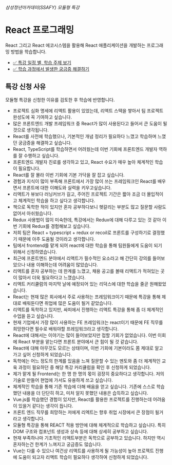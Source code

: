 ###### 삼성청년아카데미(SSAFY) 모듈형 특강

# React 프로그래밍

React 그리고 React 에코시스템을 활용해 React 애플리케이션을 개발하는 프로그래밍 방법을 학습합니다.

- [✅ 특강 일정 별, 학습 주제 보기](https://github.com/users/yamoo9/projects/5)
- [✅ 학습 과정에서 발생한 궁금증 해결하기](https://github.com/yamoo9/react-ssafy/issues/)

## 특강 신청 사유

모듈형 특강을 신청한 이유를 검토한 후 학습에 반영합니다.

- 프로젝트 심화 명세에 리액트 활용이 있었는데, 리액트 스택을 쌓아서 팀 프로젝트 완성도에 꼭 기여하고 싶습니다.
- 많은 프론트엔드 개발 프레임워크 중 React가 많이 사용된다고 들어서 큰 도움이 될 것으로 생각됩니다.
- React를 사전에 학습했으나, 기본적인 개념 정리가 필요하다 느꼈고 학습하며 느꼈던 궁금증을 해결하고 싶습니다.
- React, TypeScript를 학습하면서 어려웠는데 이번 기회에 프론트엔드 개발자 역하를 잘 수행하고 싶습니다.
- 프론트엔드 개발자 진로를 생각하고 있고, React 수요가 매우 높아 체계적인 학습이 필요합니다.
- React를 잘 몰라 이번 기회에 기본 가닥을 잘 잡고 싶습니다.
- 경험과 지식이 많이 부족해 프론트에서 가장 많이 쓰는 프레임워크인 React를 배우면서 프론트에 대한 이해도와 실력을 키우고싶습니다.
- 리액트가 뷰보다 러닝커브가 길고, 주어진 프로젝트 기간은 짧아 조금 더 몰입적이고 체계적인 학습을 하고 싶다고 생각합니다.
- 책으로 독학한 적이 있지만 혼자 공부하다보니 헷갈리는 부분도 많고 질문할 사람도 없어서 아쉬웠습니다.
- Redux 사용법이 많이 미숙한데, 특강에서는 Redux에 대해 다루고 있는 것 같아 이번 기회에 Redux를 경험해보고 싶습니다.
- 저희 팀은 React + typescript + redux or recoil로 프론트를 구성하기로 결정했기 때문에 아주 도움될 것이라고 생각합니다.
- 팀에서 frontend를 맡게 되어 react에 대한 학습을 통해 팀원들에게 도움이 되기 위해서 신청하였습니다.
- 최근에 프론트엔드 분야에서 리액트가 필수적인 요소라고 해 간단히 강의를 들어보았으나 내용 이해하는데 어려움이 많았습니다.
- 리액트를 혼자 공부하는 데 한계를 느꼈고, 채용 공고를 볼때 리액트가 적혀있는 곳이 많아서 더욱 필요하다고 느꼈습니다.
- 리액트 커리큘럼의 마지막 날에 예정되어 있는 리덕스에 대한 학습을 줄곧 원해왔었습니다.
- React는 현재 많은 회사에서 주로 사용하는 프레임워크이기 때문에 특강을 통해 제대로 배워둔다면 취업에 많은 도움이 될거 같았습니다.
- 리액트를 독학하고 있지만, 싸피에서 진행하는 리액트 특강을 통해 좀 더 체계적인 수업을 듣고 싶습니다.
- 현재 기업에서 가장 많이 사용하는 FE 프레임워크는 react이기 때문에 FE 직무를 희망한다면 필수로 배워야할 프레임워크라고 생각합니다.
- React에 대해서는 이야기는 많이 들어보았지만 접할 기회가 없었습니다. 이번 이회에 React 부분을 맡는다면 프론트 분야에서 큰 힘이 될 것 같습니다.
- React에 대해 아무것도 모르는 상태이며, 이번 기회에 기본이라도 쫌 제대로 알고 가고 싶어 신청하게 되었습니다.
- 독학에는 어느 정도의 한계를 있음을 느껴 질문할 수 있는 멘토와 좀 더 체계적인 교육 과정이 필요하던 중 해당 특강 커리큘럼을 확인 후 신청하게 되었습니다.
- 제가 맡게 될 Frontend는 한 명 한 명의 몫이 굉장히 중요하다고 생각합니다. 저의 기술로 만들어 현업에 가서도 유용하게 쓰고 싶습니다. 
- 체계적인 학습을 통해 기존 학습에 더해 배움을 얻고 싶습니다. 기존에 스스로 학습했던 내용을 더 단단히 하고, 미처 알지 못했던 내용은 습득하고 싶습니다.
- Vue.js를 학습했던 경험이 있지만, React를 활용한 프로젝트를 진행하는데 어려움이 있을거 같다는 생각이 듭니다.
- 프론트 엔드 직무를 희망하는 저에게 리엑트는 향후 취업 시장에서 큰 장점이 될거라고 생각합니다.
- 모듈형 특강을 통해 REACT 적용 방안에 대해 체계적으로 학습하고 싶습니다. 특히 DOM 구조와 컴포넌트 생성과 상속 등에 대해 상세히 공부하고 싶습니다.
- 현재 부족하나마 기초적인 리액트부분은 독학으로 공부하고 있습니다. 하지만 역시 혼자하는건 한계가 느껴지고 궁금증도 많습니다.
- Vue는 다룰 수 있으나 여건상 리액트를 사용하게 될 가능성이 높아 프로젝트 진행에 도움이 되고자 리액트 학습이 필요하다 생각하여 신청하게 되었습니다.


